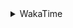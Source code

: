 <details>
 <summary>WakaTime</summary>

<!--START_SECTION:waka-->
![Profile Views](http://img.shields.io/badge/Profile%20Views-2-blue)

**🐱 My Github Data** 

> 🏆 340 Contributions in the Year 2021
 > 
> 📦 254.9 kB Used in Github's Storage 
 > 
> 🚫 Not Opted to Hire
 > 
> 📜 42 Public Repositories 
 > 
> 🔑 1 Private Repository 
 > 
**I'm a Night 🦉** 

```text
🌞 Morning    27 commits     ██░░░░░░░░░░░░░░░░░░░░░░░   9.03% 
🌆 Daytime    115 commits    █████████░░░░░░░░░░░░░░░░   38.46% 
🌃 Evening    122 commits    ██████████░░░░░░░░░░░░░░░   40.8% 
🌙 Night      35 commits     ███░░░░░░░░░░░░░░░░░░░░░░   11.71%

```
📅 **I'm Most Productive on Monday** 

```text
Monday       54 commits     ████░░░░░░░░░░░░░░░░░░░░░   18.06% 
Tuesday      47 commits     ████░░░░░░░░░░░░░░░░░░░░░   15.72% 
Wednesday    40 commits     ███░░░░░░░░░░░░░░░░░░░░░░   13.38% 
Thursday     46 commits     ███░░░░░░░░░░░░░░░░░░░░░░   15.38% 
Friday       37 commits     ███░░░░░░░░░░░░░░░░░░░░░░   12.37% 
Saturday     41 commits     ███░░░░░░░░░░░░░░░░░░░░░░   13.71% 
Sunday       34 commits     ██░░░░░░░░░░░░░░░░░░░░░░░   11.37%

```


📊 **This Week I Spent My Time On** 

```text
⌚︎ Time Zone: Asia/Shanghai

💬 Programming Languages: 
Go                       14 hrs 9 mins       ███████████░░░░░░░░░░░░░░   47.44% 
Rust                     3 hrs 29 mins       ███░░░░░░░░░░░░░░░░░░░░░░   11.72% 
Protocol Buffer          1 hr 44 mins        █░░░░░░░░░░░░░░░░░░░░░░░░   5.83% 
Markdown                 1 hr 32 mins        █░░░░░░░░░░░░░░░░░░░░░░░░   5.17% 
C++                      1 hr 23 mins        █░░░░░░░░░░░░░░░░░░░░░░░░   4.67%

🔥 Editors: 
VS Code                  29 hrs 3 mins       ████████████████████████░   97.34% 
IntelliJ                 47 mins             ░░░░░░░░░░░░░░░░░░░░░░░░░   2.66%

🐱‍💻 Projects: 
matcloud                 9 hrs 7 mins        ███████░░░░░░░░░░░░░░░░░░   30.55% 
leetcode                 7 hrs 46 mins       ██████░░░░░░░░░░░░░░░░░░░   26.03% 
hello-rust               3 hrs 28 mins       ███░░░░░░░░░░░░░░░░░░░░░░   11.64% 
gogo                     3 hrs 4 mins        ██░░░░░░░░░░░░░░░░░░░░░░░   10.3% 
apue                     1 hr 35 mins        █░░░░░░░░░░░░░░░░░░░░░░░░   5.33%

💻 Operating System: 
Linux                    29 hrs 5 mins       ████████████████████████░   97.44% 
Windows                  45 mins             ░░░░░░░░░░░░░░░░░░░░░░░░░   2.56%

```

**I Mostly Code in Go** 

```text
Go                       14 repos            ███████████░░░░░░░░░░░░░░   43.75% 
Java                     9 repos             ███████░░░░░░░░░░░░░░░░░░   28.12% 
Python                   2 repos             █░░░░░░░░░░░░░░░░░░░░░░░░   6.25% 
Vue                      2 repos             █░░░░░░░░░░░░░░░░░░░░░░░░   6.25% 
HTML                     2 repos             █░░░░░░░░░░░░░░░░░░░░░░░░   6.25%

```


**Timeline**

![Chart not found](https://raw.githubusercontent.com/MaoLongLong/MaoLongLong/main/charts/bar_graph.png) 


 Last Updated on 11/08/2021
<!--END_SECTION:waka-->

</details>
